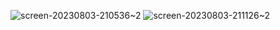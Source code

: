 ![screen-20230803-210536~2](https://github.com/vicgilnossa/VitrinaColombia/assets/91137238/fda1e208-6c7f-4f58-80bc-956dc2c67d93)
![screen-20230803-211126~2](https://github.com/vicgilnossa/VitrinaColombia/assets/91137238/a998bc0b-2903-4060-bcdb-b0adfd9d4325)
